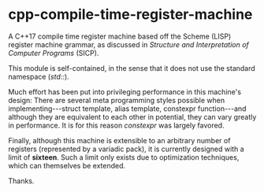 # cpp-compile-time-register-machine

A C++17 compile time register machine based off the Scheme (LISP) register machine grammar,
as discussed in *Structure and Interpretation of Computer Programs* (SICP).

This module is self-contained, in the sense that it does not use the standard namespace (*std::*).

Much effort has been put into privileging performance in this machine's design: There are several meta
programming styles possible when implementing---struct template, alias template, constexpr function---and
although they are equivalent to each other in potential, they can vary greatly in performance. 
It is for this reason *constexpr* was largely favored.

Finally, although this machine is extensible to an arbitrary number of registers (represented by a variadic pack),
it is currently designed with a limit of **sixteen**. Such a limit only exists due to optimization techniques,
which can themselves be extended.

Thanks.
